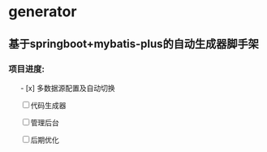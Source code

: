 # generator
<h2>基于springboot+mybatis-plus的自动生成器脚手架</h2>
<h3>项目进度:</h3>
<p>&nbsp;&nbsp;&nbsp;&nbsp;&nbsp;&nbsp;- [x] 多数据源配置及自动切换</p>
<p>&nbsp;&nbsp;&nbsp;&nbsp;&nbsp;&nbsp;<input type="checkbox">代码生成器</p>
<p>&nbsp;&nbsp;&nbsp;&nbsp;&nbsp;&nbsp;<input type="checkbox">管理后台</p>
<p>&nbsp;&nbsp;&nbsp;&nbsp;&nbsp;&nbsp;<input type="checkbox">后期优化</p>
